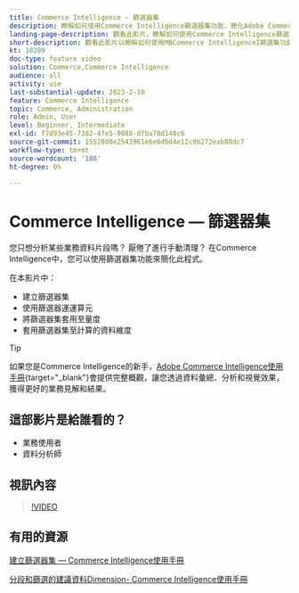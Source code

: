 ```yaml
---
title: Commerce Intelligence — 篩選器集
description: 瞭解如何使用Commerce Intelligence篩選器集功能，簡化Adobe Commerce和Magento Open Source的商業資料報告。
landing-page-description: 觀看此影片，瞭解如何使用Commerce Intelligence篩選器集功能來簡化業務資料報告。
short-description: 觀看此影片以瞭解如何使用MBCommerce IntelligenceI篩選集功能來簡化業務資料報告。
kt: 10289
doc-type: feature video
solution: Commerce,Commerce Intelligence
audience: all
activity: use
last-substantial-update: 2023-2-10
feature: Commerce Intelligence
topic: Commerce, Administration
role: Admin, User
level: Beginner, Intermediate
exl-id: f7d93e45-7382-4fe5-9088-dfba78d148c6
source-git-commit: 15528d0e2543961e6e6d6d4e12c9b272eab88dc7
workflow-type: tm+mt
source-wordcount: '188'
ht-degree: 0%

---
```


# Commerce Intelligence — 篩選器集

您只想分析某些業務資料片段嗎？ 厭倦了進行手動清理？ 在Commerce Intelligence中，您可以使用篩選器集功能來簡化此程式。

在本影片中：

- 建立篩選器集
- 使用篩選器運運算元
- 將篩選器集套用至量度
- 套用篩選器集至計算的資料維度

>[!TIP]
>
>如果您是Commerce Intelligence的新手，[Adobe Commerce Intelligence使用手冊](https://experienceleague.adobe.com/docs/commerce-business-intelligence/mbi/guide-overview.html?lang=zh-Hant){target="_blank"}會提供完整概觀，讓您透過資料彙總、分析和視覺效果，獲得更好的業務見解和結果。

## 這部影片是給誰看的？

- 業務使用者
- 資料分析師

## 視訊內容

>[!VIDEO](https://video.tv.adobe.com/v/342408?quality=12&learn=on)

## 有用的資源

[建立篩選器集 — Commerce Intelligence使用手冊](https://experienceleague.adobe.com/docs/commerce-business-intelligence/mbi/build/reports/ess-manage-data-filters.html?lang=zh-Hant)

[分段和篩選的建議資料Dimension- Commerce Intelligence使用手冊](https://experienceleague.adobe.com/docs/commerce-business-intelligence/mbi/best-practices/data/segment-filter.html?lang=zh-Hant)
